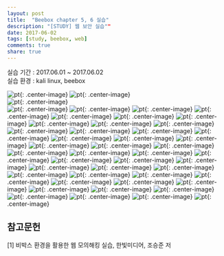 ```yaml
---
layout: post
title:  "Beebox chapter 5, 6 실습"
description: "[STUDY] 웹 보안 실습""
date: 2017-06-02
tags: [study, beebox, web]
comments: true
share: true
---
```



실습 기간 : 2017.06.01 ~ 2017.06.02  
실습 환경 : kali linux, beebox



![pt]({{site.url}}/img/beebox/1.png){: .center-image}
![pt]({{site.url}}/img/beebox/2.PNG){: .center-image}   
![pt]({{site.url}}/img/beebox/3.PNG){: .center-image}  
![pt]({{site.url}}/img/beebox/4.PNG){: .center-image}
![pt]({{site.url}}/img/beebox/5.PNG){: .center-image}
![pt]({{site.url}}/img/beebox/6.PNG){: .center-image}
![pt]({{site.url}}/img/beebox/7.PNG){: .center-image}
![pt]({{site.url}}/img/beebox/8.PNG){: .center-image}
![pt]({{site.url}}/img/beebox/9.PNG){: .center-image}
![pt]({{site.url}}/img/beebox/10.PNG){: .center-image}
![pt]({{site.url}}/img/beebox/11.PNG){: .center-image}
![pt]({{site.url}}/img/beebox/12.PNG){: .center-image}
![pt]({{site.url}}/img/beebox/13.PNG){: .center-image}
![pt]({{site.url}}/img/beebox/14.PNG){: .center-image}
![pt]({{site.url}}/img/beebox/15.PNG){: .center-image}
![pt]({{site.url}}/img/beebox/16.PNG){: .center-image}
![pt]({{site.url}}/img/beebox/17.PNG){: .center-image}
![pt]({{site.url}}/img/beebox/18.PNG){: .center-image}
![pt]({{site.url}}/img/beebox/19.PNG){: .center-image}
![pt]({{site.url}}/img/beebox/20.PNG){: .center-image}
![pt]({{site.url}}/img/beebox/21.PNG){: .center-image}
![pt]({{site.url}}/img/beebox/22.PNG){: .center-image}
![pt]({{site.url}}/img/beebox/23.PNG){: .center-image}
![pt]({{site.url}}/img/beebox/24.PNG){: .center-image}
![pt]({{site.url}}/img/beebox/25.PNG){: .center-image}
![pt]({{site.url}}/img/beebox/26.PNG){: .center-image}
![pt]({{site.url}}/img/beebox/27.PNG){: .center-image}
![pt]({{site.url}}/img/beebox/28.PNG){: .center-image}
![pt]({{site.url}}/img/beebox/29.PNG){: .center-image}
![pt]({{site.url}}/img/beebox/30.PNG){: .center-image}
![pt]({{site.url}}/img/beebox/31.PNG){: .center-image}
![pt]({{site.url}}/img/beebox/32.PNG){: .center-image}
![pt]({{site.url}}/img/beebox/33.PNG){: .center-image}
![pt]({{site.url}}/img/beebox/34.PNG){: .center-image}
![pt]({{site.url}}/img/beebox/35.PNG){: .center-image}
![pt]({{site.url}}/img/beebox/36.PNG){: .center-image}
![pt]({{site.url}}/img/beebox/37.PNG){: .center-image}
![pt]({{site.url}}/img/beebox/38.PNG){: .center-image}
![pt]({{site.url}}/img/beebox/39.PNG){: .center-image}
![pt]({{site.url}}/img/beebox/40.PNG){: .center-image}
![pt]({{site.url}}/img/beebox/41.PNG){: .center-image}
![pt]({{site.url}}/img/beebox/42.PNG){: .center-image}
![pt]({{site.url}}/img/beebox/43.PNG){: .center-image}
![pt]({{site.url}}/img/beebox/44.PNG){: .center-image}
![pt]({{site.url}}/img/beebox/45.PNG){: .center-image}
![pt]({{site.url}}/img/beebox/46.PNG){: .center-image}
![pt]({{site.url}}/img/beebox/47.PNG){: .center-image}



참고문헌
---

[1] 비박스 환경을 활용한 웹 모의해킹 실습, 한빛미디어, 조승준 저
